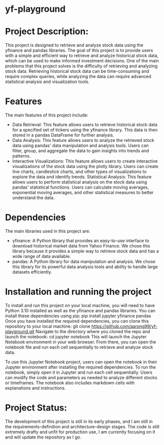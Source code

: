 # yf-playground

# Project Description: 
This project is designed to retrieve and analyze stock data using the yfinance and pandas libraries. The goal of this project is to provide users with a simple and efficient way to retrieve and analyze historical stock data, which can be used to make informed investment decisions. One of the main problems that this project solves is the difficulty of retrieving and analyzing stock data. Retrieving historical stock data can be time-consuming and require complex queries, while analyzing the data can require advanced statistical analysis and visualization tools.

# Features
The main features of this project include:
* Data Retrieval: This feature allows users to retrieve historical stock data for a specified set of tickers using the yfinance library. This data is then stored in a pandas DataFrame for further analysis.
* Data Analysis: This feature allows users to analyze the retrieved stock data using pandas' data manipulation and analysis tools. Users can filter, group, and aggregate the data to gain insights into trends and patterns.
* Interactive Visualizations: This feature allows users to create interactive visualizations of the stock data using the plotly library. Users can create line charts, candlestick charts, and other types of visualizations to explore the data and identify trends. Statistical Analysis: This feature allows users to perform statistical analysis on the stock data using pandas' statistical functions. Users can calculate moving averages, exponential moving averages, and other statistical measures to better understand the data.

# Dependencies
The main libraries used in this project are:
* yfinance: A Python library that provides an easy-to-use interface to download historical market data from Yahoo Finance. We chose this library because it provides a simple way to retrieve stock data and has a wide range of data available.
* pandas: A Python library for data manipulation and analysis. We chose this library for its powerful data analysis tools and ability to handle large datasets efficiently.

# Installation and running the project
To install and run this project on your local machine, you will need to have Python 3.10 installed as well as the yfinance and pandas libraries. You can install these dependencies using pip:
  pip install jupyter yfinance pandas
Once you have installed the required dependencies, you can clone this repository to your local machine:
  git clone https://github.com/aarong99/yf-playground.git
Navigate to the directory where you cloned the repo and launch the notebook:
  cd <repository> jupyter notebook
This will launch the Jupyter Notebook environment in your web browser. From there, you can open the notebook file and run each cell sequentially to retrieve and analyze stock data.

To use this Jupyter Notebook project, users can open the notebook in their Jupyter environment after installing the required dependencies. To run the notebook, simply open it in Jupyter and run each cell sequentially. Users can modify the code and parameters as needed to analyze different stocks or timeframes. The notebook also includes markdown cells with explanations and instructions.

# Project Status: 
The development of this project is still in its early phases, and I am still in the requirements-definition and architecture-design stages. The code is still extremely drafty and unfit for production use, I am currently focusing on it and will update the repository as I go.
